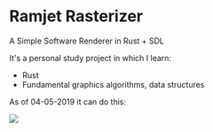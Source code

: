 # Ramjet Rasterizer
A Simple Software Renderer in Rust + SDL

It's a personal study project in which I learn:
- Rust
- Fundamental graphics algorithms, data structures

As of 04-05-2019 it can do this:

![](https://i.imgur.com/jLGdhts.jpeg)
